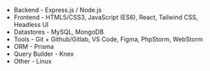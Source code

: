 - Backend - Express.js / Node.js
- Frontend - HTML5/CSS3, JavaScript (ES6), React, Tailwind CSS, Headless UI
- Datastores - MySQL, MongoDB 
- Tools - Git + Github/Gitlab, VS Code, Figma, PhpStorm, WebStorm
- ORM - Prisma
- Query Builder - Knex
- Other - Linux
